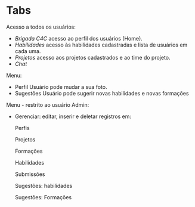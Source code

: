# Tabs

Acesso a todos os usuários:

* _Brigada C4C_ acesso ao perfil dos usuários (Home).
* _Habilidades_ acesso às habilidades cadastradas e lista de usuários em cada uma.
* _Projetos_ acesso aos projetos cadastrados e ao time do projeto.
* _Chat_

Menu:

* Perfil Usuário pode mudar a sua foto.
* Sugestões Usuário pode sugerir novas habilidades e novas formações

Menu - restrito ao usuário Admin:

* Gerenciar: editar, inserir e deletar registros em:

  Perfis
  
  Projetos
  
  Formações
  
  Habilidades
  
  Submissões
  
  Sugestões: habilidades
  
  Sugestões: Formações
  

